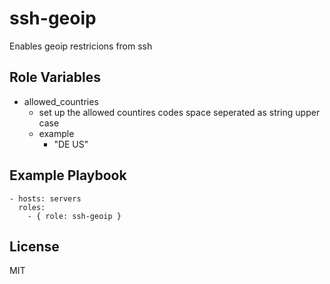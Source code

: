ssh-geoip
=========

Enables geoip restricions from ssh

Role Variables
--------------

* allowed_countries
  * set up the allowed countires codes space seperated as string upper case
  * example
    * "DE US"

Example Playbook
----------------

```
- hosts: servers
  roles:
    - { role: ssh-geoip }
```

License
-------

MIT
